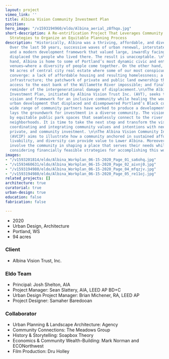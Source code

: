 ```yaml
---
layout: project
vimeo_link: ''
title: Albina Vision Community Investment Plan
position: 
hero_image: "/v1593194960/eldo/Albina_aerial_z8fhqo.jpg"
short-description: A Re-entrification Project That Leverages Community Wealth-Building
  Strategies to Organize an Equitable Planning Process
description: "Historically, Albina was a thriving, affordable, and diverse neighborhood.
  Over the last 50 years, successive waves of urban renewal, interstate freeway construction,
  and a modern development framework that valued large, inwardly facing civic spaces
  displaced the people who lived there. The result is unacceptable. \n\nOn the one
  hand, Albina is home to some of Portland’s most dynamic civic and entertainment
  venues—where a diversity of people come together. On the other hand, it is about
  94 acres of central city real estate where some of our most conspicuous challenges
  converge: a lack of affordable housing and resulting homelessness; a maze of transportation
  infrastructure; the patchwork of private and public land ownership that makes pedestrian
  access to the east bank of the Willamette River impossible; and finally, the painful
  reminder of the intergenerational damage of displacement.\n\nThe Albina Vision Community
  Investment Plan, initiated by Albina Vision Trust Inc. (AVT), seeks to create a
  vision and framework for an inclusive community while healing the wounds of previous
  urban development that displaced and disempowered Portland’s Black community. A
  wide range of community partners have worked to produce a development vision that
  lays the groundwork for investment in a diverse community. The vision is anchored
  by equitable public park spaces that seamlessly connect to the river and its surrounding
  neighborhoods. It is time to take the next step and transform the vision into action,
  coordinating and integrating community values and intentions with needed public,
  private, and community investment. \n\nThe Albina Vision Community Investment Plan
  (AVCIP) aims to illustrate how a community anchored in sustained affordability,
  livability, and diversity can provide value to Lower Albina. Moreover, it will authentically
  involve the community in shaping a place that serves their needs while simultaneously
  considering financially feasible strategies for accomplishing this work over time."
images:
- "/v1593201814/eldo/Albina_Workplan_06-15-2020_Page_01_sa6ohq.jpg"
- "/v1593460631/eldo/Albina_Workplan_06-15-2020_Page_02_aivnj0.jpg"
- "/v1593194980/eldo/Albina_Workplan_06-15-2020_Page_04_mfqzjv.jpg"
- "/v1593194980/eldo/Albina_Workplan_06-15-2020_Page_05_re11oj.jpg"
related_projects: []
architecture: true
curatorial: true
urban-design: true
education: false
fabrication: false

---
```

* 2020
* Urban Design, Architecture
* Portland, WS
* 94 acres

### Client

* Albina Vision Trust, Inc.

### Eldo Team

* Principal: Josh Shelton, AIA
* Project Manager: Sean Slattery, AIA, LEED AP BD+C
* Urban Design Project Manager: Brian Michener, RA, LEED AP
* Project Designer: Samaher Baredooan

### Collaborator

* Urban Planning & Landscape Architecture: Agency
* Community Connections: The Meadows Group
* History & Storytelling: Soapbox Theory
* Economics & Community Wealth-Building: Mark Norman and ECONorthwest
* Film Production: Dru Holley